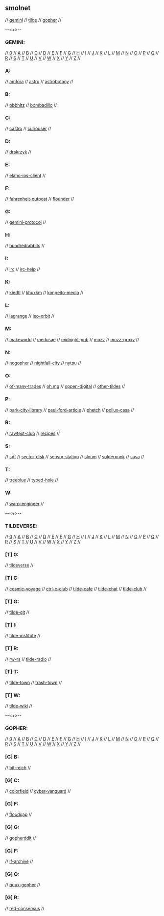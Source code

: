## smolnet

// [gemini](#gemini) // [tilde](#tildeverse) // [gopher](#gopher) //

--<+>--

### GEMINI:

// [0](#0) // [A](#a) // [B](#b) // [C](#c) // [D](#d) // [E](#e) // [F](#f) // [G](#g)
// [H](#h) // [I](#i) // [J](#j) // [K](#k) // [L](#l) // [M](#m) // [N](#n) // [O](#o)
// [P](#p) // [Q](#q) // [R](#r) // [S](#s) // [T](#t) // [U](#u) // [V](#v) // [W](#w)
// [X](#x) // [Y](#y) // [Z](#z) //

### A:
// [amfora](https://github.com/makeworld-the-better-one/amfora)
// [astro](https://github.com/blmayer/astro)
// [astrobotany](gemini://astrobotany.mozz.us/)
//

### B:
// [bbbhltz](gemini://gemini.bbbhltz.space/)
// [bombadillo](https://bombadillo.colorfield.space/)
//

### C:
// [castro](https://sr.ht/~julienxx/Castor/)
// [curiouser](http://tilde.town/~curiouser/)
//

### D:
// [drskrzyk](gemini://drskrzyk.com/)
//

### E:
// [elaho-ios-client](https://github.com/pitr/gemini-ios)
//

### F:
// [fahrenheit-outpost](gemini://warmedal.se/~bjorn/fahrenheit-outpost/)
// [flounder](gemini://flounder.online)
//

### G:
// [gemini-protocol](https://gemini.circumlunar.space/)
//

### H:
// [hundredrabbits](gemini://gemini.circumlunar.space/users/hundredrabbits/)
//

### I:
// [irc](https://irc.com/)
// [irc-help](https://www.irchelp.org/)
//

### K:
// [kiedtl](gemini://tilde.team/~kiedtl/)
// [khuxkm](gemini://tilde.team/~khuxkm/)
// [konpeito-media](gemini://konpeito.media/)
//

### L:
// [lagrange](gemini://skyjake.fi/lagrange/)
// [leo-orbit](gemini://tilde.team/~khuxkm/leo/)
//

### M:
// [makeworld](gemini://makeworld.space/)
// [medusae](gemini://medusae.space/)
// [midnight-pub](http://gemini//midnight.pub/)
// [mozz](gemini://mozz.us)
// [mozz-proxy](https://portal.mozz.us/gemini/gemini.circumlunar.space/)
//

### N:
// [ncgopher](https://github.com/jansc/ncgopher)
// [nightfall-city](gemini://main-street.nightfall.city/)
// [nytpu](gemini://nytpu.com/)
//

### O:
// [of-many-trades](gemini://ofmanytrades.com/)
// [oh.mg](gemini://om.gay/)
// [oppen-digital](gemini://oppen.digital/)
// [other-tildes](http://tilde.club/~pfhawkins/othertildes.html)
//

### P:
// [park-city-library](gemini://park-city.club/library/)
// [paul-ford-article](https://medium.com/message/tilde-club-i-had-a-couple-drinks-and-woke-up-with-1-000-nerds-a8904f0a2ebf)
// [phetch](https://github.com/xvxx/phetch)
// [pollux-casa](gemini://pollux.casa/)
//

### R:
// [rawtext-club](https://rawtext.club/)
// [recipes](gemini://rawtext.club/~sloum/cgi/recipes/)
//

### S:
// [sdf](https://sdf.org/)
// [sector-disk](https://sectordisk.pw/)
// [sensor-station](gemini://gemini.sensorstation.co/)
// [sloum](gemini://rawtext.club/~sloum/)
// [solderpunk](http://gemini//zaibatsu.circumlunar.space/~solderpunk/)
// [susa](gemini://gemini.susa.net/)
//

### T:
// [treeblue](gemini://review.treeblue.space/)
// [typed-hole](gemini://typed-hole.org/)
//

### W:
// [warp-engineer](gemini://warpengineer.space/index.gemini)
//

--<+>--

### TILDEVERSE:

// [0](#[t]-0) // [A](#[t]-a) // [B](#[t]-b) // [C](#[t]-c) // [D](#[t]-d) // [E](#[t]-e) // [F](#[t]-f) // [G](#[t]-g)
// [H](#[t]-h) // [I](#[t]-i) // [J](#[t]-j) // [K](#[t]-k) // [L](#[t]-l) // [M](#[t]-m) // [N](#[t]-n) // [O](#[t]-o)
// [P](#[t]-p) // [Q](#[t]-q) // [R](#[t]-r) // [S](#[t]-s) // [T](#[t]-t) // [U](#[t]-u) // [V](#[t]-v) // [W](#[t]-w)
// [X](#[t]-x) // [Y](#[t]-y) // [Z](#[t]-z) //

### [T] 0:
// [tildeverse](https://tildeverse.org/)
//

### [T] C:
// [cosmic-voyage](https://cosmic.voyage/)
// [ctrl-c-club](https://ctrl-c.club/)
// [tilde-cafe](https://tilde.cafe/)
// [tilde-chat](https://tilde.chat/)
// [tilde-club](http://tilde.club/)
//

### [T] G:
// [tilde-git](https://tildegit.org/)
//

### [T] I:
// [tilde-institute](https://tilde.institute/)
//

### [T] R:
// [rw-rs](http://rw.rs/)
// [tilde-radio](https://tilderadio.org/)
//

### [T] T:
// [tilde-town](https://tilde.town/)
// [trash-town](https://trash.town/)
//

### [T] W:
// [tilde-wiki](https://tilde.wiki/wiki/Main_Page)
//

--<+>--

### GOPHER:

// [0](#[g]-0) // [A](#[g]-a) // [B](#[g]-b) // [C](#[g]-c) // [D](#[g]-d) // [E](#[g]-e) // [F](#[g]-f) // [G](#[g]-g)
// [H](#[g]-h) // [I](#[g]-i) // [J](#[g]-j) // [K](#[g]-k) // [L](#[g]-l) // [M](#[g]-m) // [N](#[g]-n) // [O](#[g]-o)
// [P](#[g]-p) // [Q](#[g]-q) // [R](#[g]-r) // [S](#[g]-s) // [T](#[g]-t) // [U](#[g]-u) // [V](#[g]-v) // [W](#[g]-w)
// [X](#[g]-x) // [Y](#[g]-y) // [Z](#[g]-z) //

### [G] B:
// [bit-reich](gopher://bitreich.org/)
//

### [G] C:
// [colorfield](gopher://Colorfield.space)
// [cyber-vanguard](gopher://cyber.dabamos.de)
//

### [G] F:
// [floodgap](gopher://gopher.floodgap.com)
//

### [G] G:
// [gopherddit](gopher://gopherddit.com)
//

### [G] F:
// [if-archive](gopher://gopher.661.org/1/if-archive)
//

### [G] Q:
// [quux-gopher](gopher://gopher.quux.org:70/1/)
//

### [G] R:
// [red-consensus](gopher://consensus.circumlunar.space)
//
